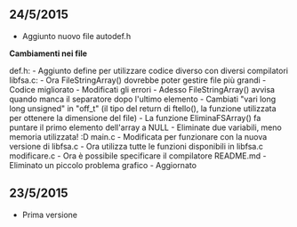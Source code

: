 24/5/2015
---------
 - Aggiunto nuovo file autodef.h
    
**Cambiamenti nei file**
    
def.h:
    - Aggiunto define per utilizzare codice diverso con diversi compilatori
libfsa.c:
    - Ora FileStringArray() dovrebbe poter gestire file più grandi
    - Codice migliorato
    - Modificati gli errori
    - Adesso FileStringArray() avvisa quando manca il separatore dopo l'ultimo elemento
    - Cambiati "vari long long unsigned" in "off_t" (il tipo del return di ftello(), la funzione utilizzata per ottenere la dimensione del file)
    - La funzione EliminaFSArray() fa puntare il primo elemento dell'array a NULL
    - Eliminate due variabili, meno memoria utilizzata! :D
main.c
    - Modificata per funzionare con la nuova versione di libfsa.c
    - Ora utilizza tutte le funzioni disponibili in libfsa.c
    modificare.c
    - Ora è possibile specificare il compilatore
README.md
    - Eliminato un piccolo problema grafico
    - Aggiornato

23/5/2015
---------
 - Prima versione